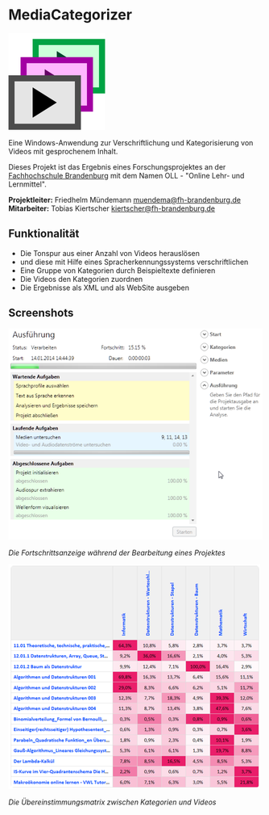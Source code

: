 MediaCategorizer
================

![MediaCategorizer][logo]

Eine Windows-Anwendung zur Verschriftlichung und Kategorisierung von Videos mit gesprochenem Inhalt.

Dieses Projekt ist das Ergebnis eines Forschungsprojektes an der [Fachhochschule Brandenburg][fhb] mit dem Namen OLL - "Online Lehr- und Lernmittel".

**Projektleiter:** Friedhelm Mündemann <muendema@fh-brandenburg.de>
**Mitarbeiter:** Tobias Kiertscher <kiertscher@fh-brandenburg.de>

Funktionalität
--------------

* Die Tonspur aus einer Anzahl von Videos herauslösen
* und diese mit Hilfe eines Spracherkennungssystems verschriftlichen
* Eine Gruppe von Kategorien durch Beispieltexte definieren
* Die Videos den Kategorien zuordnen
* Die Ergebnisse als XML und als WebSite ausgeben

Screenshots
-----------

![Benutzeroberfläche][ui-page-process]

_Die Fortschrittsanzeige während der Bearbeitung eines Projektes_

![Übereinstimmungsmatrix][matrix]

_Die Übereinstimmungsmatrix zwischen Kategorien und Videos_


[fhb]: http://www.fh-brandenburg.de/

[logo]: docs/images/MediaCategorizer.png
[ui-page-process]: docs/images/ui-page-process.png
[matrix]: docs/images/matrix.png
